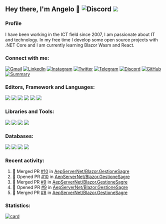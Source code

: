 ## Hey there, I'm Angelo 👋 ![Discord](https://img.shields.io/discord/830840397373898762?label=Discord) ![](https://countrush-prod.azurewebsites.net/l/badge/?repository=AngeloDotNet.AngeloDotNet)

### Profile
I have been working in the ICT field since 2007, I am passionate about IT and technology. In my free time I develop some open source projects with .NET Core and I am currently learning Blazor Wasm and React.<br>

### Connect with me:
[![Gmail](https://img.shields.io/badge/Gmail-D14836?style=for-the-badge&logo=gmail&logoColor=white)](mailto:angelo9871&commat;gmail.com)
[![LinkedIn](https://img.shields.io/badge/LinkedIn-0077B5?style=for-the-badge&logo=linkedin&logoColor=white)](https://www.linkedin.com/in/pirolaangelo/)
[![Instagram](https://img.shields.io/badge/Instagram-E4405F?style=for-the-badge&logo=instagram&logoColor=white)](https://www.instagram.com/angeloit87/)
[![Twitter](https://img.shields.io/badge/Twitter-1DA1F2?style=for-the-badge&logo=twitter&logoColor=white)](https://twitter.com/angeloit87/)
[![Telegram](https://img.shields.io/badge/Telegram-2CA5E0?style=for-the-badge&logo=telegram&logoColor=white)](https://t.me/angeloIT87)
[![Discord](https://img.shields.io/badge/discord-%237D45C6.svg?style=for-the-badge&logo=discord&logoColor=white)](https://discord.gg/JTDhH53Kya)
[![GitHub](https://img.shields.io/badge/GitHub-100000?style=for-the-badge&logo=github&logoColor=white)](https://github.com/angelodotnet)
[![Summary](https://img.shields.io/badge/summary-%23990000.svg?style=for-the-badge&logo=github&logoColor=white)](https://resume.github.io/?AngeloDotNet)

### Editors, Framework and Languages:
[![](https://img.shields.io/badge/visual_studio-%235C2D91.svg?style=for-the-badge&logo=visualstudio&logoColor=white)]()
[![](https://img.shields.io/badge/visual_studio_code-%230077B5.svg?style=for-the-badge&logo=visualstudiocode&logoColor=white)]()
[![](https://img.shields.io/badge/.NET-5C2D91?style=for-the-badge&logo=.net&logoColor=white)]()
[![](https://img.shields.io/badge/C%23-239120?style=for-the-badge&logo=c-sharp&logoColor=white)]()
[![](https://img.shields.io/badge/HTML5-E34F26?style=for-the-badge&logo=html5&logoColor=white)]()
[![](https://img.shields.io/badge/CSS3-1572B6?style=for-the-badge&logo=css3&logoColor=white)]()
<!--[![](https://img.shields.io/badge/blazor-%237D45C6.svg?style=for-the-badge&logo=blazor&logoColor=white)]()-->

### Libraries and Tools:
[![](https://img.shields.io/badge/Bootstrap-563D7C?style=for-the-badge&logo=bootstrap&logoColor=white)]()
[![](https://img.shields.io/badge/jQuery-0769AD?style=for-the-badge&logo=jquery&logoColor=white)]()
[![](https://img.shields.io/badge/Docker-2496ED?style=for-the-badge&logo=docker&logoColor=white)]()
[![](https://img.shields.io/badge/Git-E34F26?style=for-the-badge&logo=git&logoColor=white)]()
<!--[![](https://img.shields.io/badge/Mudblazor-%237D45C6.svg?style=for-the-badge&logo=blazor&logoColor=white)]()-->

### Databases:
[![](https://img.shields.io/badge/Microsoft_SQL_Server-CC2927?style=for-the-badge&logo=microsoft-sql-server&logoColor=white)]()
[![](https://img.shields.io/badge/SQLite-07405E?style=for-the-badge&logo=sqlite&logoColor=white)]()
[![](https://img.shields.io/badge/MySQL-00000F?style=for-the-badge&logo=mysql&logoColor=white)]()
[![](https://img.shields.io/badge/PostgreSQL-316192?style=for-the-badge&logo=postgresql&logoColor=white)]()

### Recent activity:
<!--START_SECTION:activity-->
1. 🎉 Merged PR [#10](https://github.com/AepServerNet/Blazor.GestioneSagre/pull/10) in [AepServerNet/Blazor.GestioneSagre](https://github.com/AepServerNet/Blazor.GestioneSagre)
2. 💪 Opened PR [#10](https://github.com/AepServerNet/Blazor.GestioneSagre/pull/10) in [AepServerNet/Blazor.GestioneSagre](https://github.com/AepServerNet/Blazor.GestioneSagre)
3. 🎉 Merged PR [#9](https://github.com/AepServerNet/Blazor.GestioneSagre/pull/9) in [AepServerNet/Blazor.GestioneSagre](https://github.com/AepServerNet/Blazor.GestioneSagre)
4. 💪 Opened PR [#9](https://github.com/AepServerNet/Blazor.GestioneSagre/pull/9) in [AepServerNet/Blazor.GestioneSagre](https://github.com/AepServerNet/Blazor.GestioneSagre)
5. 🎉 Merged PR [#8](https://github.com/AepServerNet/Blazor.GestioneSagre/pull/8) in [AepServerNet/Blazor.GestioneSagre](https://github.com/AepServerNet/Blazor.GestioneSagre)
<!--END_SECTION:activity-->

### Statistics:
[![card](https://github-readme-stats.vercel.app/api?username=AngeloDotNet&theme=default&show_icons=true)](https://github.com/AngeloDotNet/)
